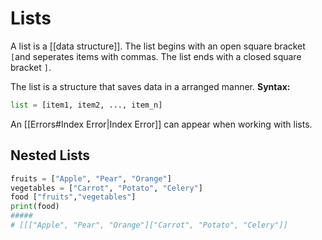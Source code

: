 # Lists
A list is a [[data structure]].
The list begins with an open square bracket `[`and seperates items with commas. The list ends with a closed square bracket `]`.

The list is a structure that saves data in a arranged manner.
**Syntax:**
``` python
list = [item1, item2, ..., item_n]
```

An [[Errors#Index Error|Index Error]] can appear when working with lists.

## Nested Lists


``` python
fruits = ["Apple", "Pear", "Orange"]
vegetables = ["Carrot", "Potato", "Celery"]
food ["fruits","vegetables"]
print(food)
#####
# [[["Apple", "Pear", "Orange"]["Carrot", "Potato", "Celery"]]



```